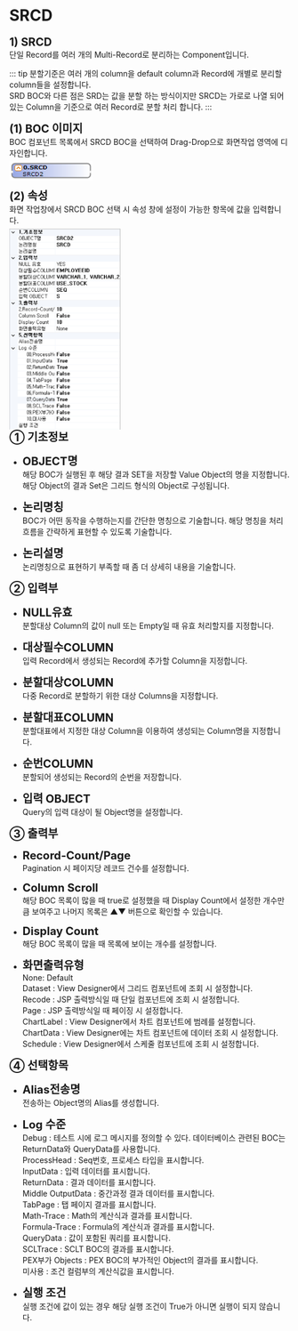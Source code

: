 # SRCD

<b style="font-size: 20px">1) SRCD</b><br/>
단일 Record를 여러 개의 Multi-Record로 분리하는 Component입니다.
<!-- Remark -->
::: tip <Badge type="tip" text="Remark" vertical="middle" /> 
   분할기준은 여러 개의 column을 default column과 Record에 개별로 분리할 column들을 설정합니다. <br/> 
   SRD BOC와 다른 점은 SRD는 값을 분할 하는 방식이지만 SRCD는 가로로 나열 되어 있는 Column을 기준으로 여러 Record로 분할 처리 합니다.
:::
<!-- -->

<b style="font-size: 20px">(1) BOC 이미지</b><br/>
BOC 컴포넌트 목록에서 SRCD BOC을 선택하여 Drag-Drop으로 화면작업 영역에 디자인합니다. <br/>
<img src="../../.vuepress\public\documentation\service-model\BOC\ChangeBOC\SRCDBoc.png" style="position: relative;top: 5px; width:150px;"> <br/>

<b style="font-size: 20px">(2) 속성</b><br/>
화면 작업창에서 SRCD BOC 선택 시 속성 창에 설정이 가능한 항목에 값을 입력합니다. <br/>
<img src="../../.vuepress\public\documentation\service-model\BOC\ChangeBOC\Property(8).png" style="position: relative;top: 5px; width:200px;"> <br/>
<b style="font-size: 20px">➀ 기초정보 </b><br/>
- <b style="font-size: 20px">OBJECT명 </b><br/>
해당 BOC가 실행된 후 해당 결과 SET을 저장할 Value Object의 명을 지정합니다. 해당 Object의 결과 Set은 그리드 형식의 Object로 구성됩니다.<br/>

- <b style="font-size: 20px">논리명칭 </b><br/>
BOC가 어떤 동작을 수행하는지를 간단한 명칭으로 기술합니다. 해당 명칭을 처리 흐름을 간략하게 표현할 수 있도록 기술합니다.<br/>

- <b style="font-size: 20px">논리설명 </b><br/>
논리명칭으로 표현하기 부족할 때 좀 더 상세히 내용을 기술합니다.

<b style="font-size: 20px">➁ 입력부</b><br/>
- <b style="font-size: 20px">NULL유효</b><br/>
분할대상 Column의 값이 null 또는 Empty일 때 유효 처리할지를 지정합니다.

- <b style="font-size: 20px">대상필수COLUMN</b><br/>
입력 Record에서 생성되는 Record에 추가할 Column을 지정합니다.

- <b style="font-size: 20px">분할대상COLUMN</b><br/>
다중 Record로 분할하기 위한 대상 Columns을 지정합니다.

- <b style="font-size: 20px">분할대표COLUMN</b><br/>
분할대표에서 지정한 대상 Column을 이용하여 생성되는 Column명을 지정합니다.

- <b style="font-size: 20px">순번COLUMN</b><br/>
분할되어 생성되는 Record의 순번을 저장합니다.

- <b style="font-size: 20px">입력 OBJECT</b><br/>
Query의 입력 대상이 될 Object명을 설정합니다.

<b style="font-size: 20px">➂ 출력부</b><br/>
- <b style="font-size: 20px">Record-Count/Page </b><br/>
Pagination 시 페이지당 레코드 건수를 설정합니다.

- <b style="font-size: 20px">Column Scroll </b><br/>
해당 BOC 목록이 많을 때 true로 설정했을 때 Display Count에서 설정한 개수만큼 보여주고 나머지 목록은 ▲▼ 버튼으로 확인할 수 있습니다.

- <b style="font-size: 20px">Display Count </b><br/>
해당 BOC 목록이 많을 때 목록에 보이는 개수를 설정합니다.

- <b style="font-size: 20px">화면출력유형 </b><br/>
None: Default<br/>
Dataset : View Designer에서 그리드 컴포넌트에 조회 시 설정합니다. <br/>
Recode : JSP 출력방식일 때 단일 컴포넌트에 조회 시 설정합니다. <br/>
Page : JSP 출력방식일 때 페이징 시 설정합니다.<br/>
ChartLabel : View Designer에서 차트 컴포넌트에 범례를 설정합니다.<br/>
ChartData : View Designer에는 차트 컴포넌트에 데이터 조회 시 설정합니다. <br/>
Schedule : View Designer에서 스케줄 컴포넌트에 조회 시 설정합니다.<br/>

<b style="font-size: 20px">➃ 선택항목</b><br/>
- <b style="font-size: 20px">Alias전송명 </b><br/>
전송하는 Object명의 Alias를 생성합니다.

- <b style="font-size: 20px">Log 수준 </b><br/>
Debug : 테스트 시에 로그 메시지를 정의할 수 있다. 데이터베이스 관련된 BOC는 ReturnData와 QueryData를 사용합니다.<br/>
ProcessHead : Seq번호, 프로세스 타입을 표시합니다.<br/>
InputData : 입력 데이터를 표시합니다.<br/>
ReturnData : 결과 데이터를 표시합니다.<br/>
Middle OutputData : 중간과정 결과 데이터를 표시합니다.<br/>
TabPage : 탭 페이지 결과를 표시합니다.<br/>
Math-Trace : Math의 계산식과 결과를 표시합니다.<br/>
Formula-Trace : Formula의 계산식과 결과를 표시합니다.<br/>
QueryData : 값이 포함된 쿼리를 표시합니다.<br/>
SCLTrace : SCLT BOC의 결과를 표시합니다.<br/>
PEX부가 Objects : PEX BOC의 부가적인 Object의 결과를 표시합니다.<br/>
미사용 : 조건 컬럼부의 계산식값을 표시합니다.<br/>

- <b style="font-size: 20px">실행 조건 </b><br/>
실행 조건에 값이 있는 경우 해당 실행 조건이 True가 아니면 실행이 되지 않습니다.